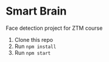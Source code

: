 # Smart Brain

Face detection project for ZTM course

1. Clone this repo
2. Run `npm install`
3. Run `npm start`
